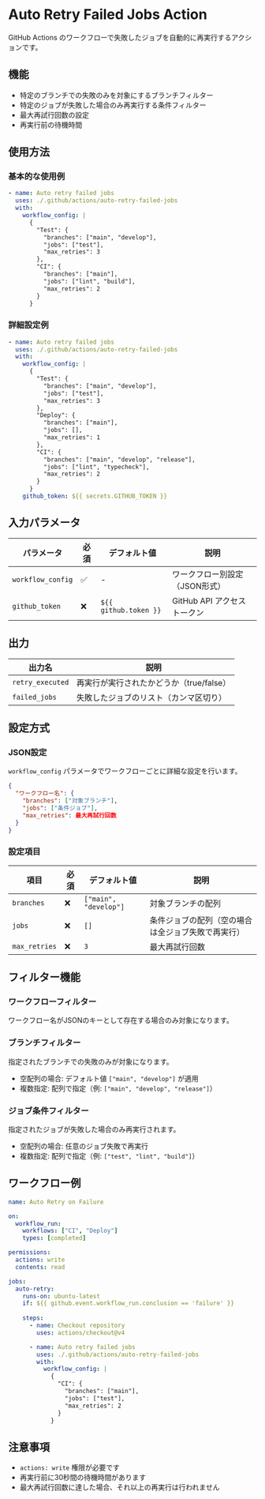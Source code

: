 # Auto Retry Failed Jobs Action

GitHub Actions のワークフローで失敗したジョブを自動的に再実行するアクションです。

## 機能

- 特定のブランチでの失敗のみを対象にするブランチフィルター
- 特定のジョブが失敗した場合のみ再実行する条件フィルター
- 最大再試行回数の設定
- 再実行前の待機時間

## 使用方法

### 基本的な使用例

```yaml
- name: Auto retry failed jobs
  uses: ./.github/actions/auto-retry-failed-jobs
  with:
    workflow_config: |
      {
        "Test": {
          "branches": ["main", "develop"],
          "jobs": ["test"],
          "max_retries": 3
        },
        "CI": {
          "branches": ["main"],
          "jobs": ["lint", "build"],
          "max_retries": 2
        }
      }
```

### 詳細設定例

```yaml
- name: Auto retry failed jobs
  uses: ./.github/actions/auto-retry-failed-jobs
  with:
    workflow_config: |
      {
        "Test": {
          "branches": ["main", "develop"],
          "jobs": ["test"],
          "max_retries": 3
        },
        "Deploy": {
          "branches": ["main"],
          "jobs": [],
          "max_retries": 1
        },
        "CI": {
          "branches": ["main", "develop", "release"],
          "jobs": ["lint", "typecheck"],
          "max_retries": 2
        }
      }
    github_token: ${{ secrets.GITHUB_TOKEN }}
```

## 入力パラメータ

| パラメータ | 必須 | デフォルト値 | 説明 |
|-----------|------|-------------|------|
| `workflow_config` | ✅ | - | ワークフロー別設定（JSON形式） |
| `github_token` | ❌ | `${{ github.token }}` | GitHub API アクセストークン |

## 出力

| 出力名 | 説明 |
|-------|------|
| `retry_executed` | 再実行が実行されたかどうか（true/false） |
| `failed_jobs` | 失敗したジョブのリスト（カンマ区切り） |

## 設定方式

### JSON設定

`workflow_config` パラメータでワークフローごとに詳細な設定を行います。

```json
{
  "ワークフロー名": {
    "branches": ["対象ブランチ"],
    "jobs": ["条件ジョブ"],
    "max_retries": 最大再試行回数
  }
}
```

### 設定項目

| 項目 | 必須 | デフォルト値 | 説明 |
|------|------|-------------|------|
| `branches` | ❌ | `["main", "develop"]` | 対象ブランチの配列 |
| `jobs` | ❌ | `[]` | 条件ジョブの配列（空の場合は全ジョブ失敗で再実行） |
| `max_retries` | ❌ | `3` | 最大再試行回数 |

## フィルター機能

### ワークフローフィルター

ワークフロー名がJSONのキーとして存在する場合のみ対象になります。

### ブランチフィルター

指定されたブランチでの失敗のみが対象になります。

- 空配列の場合: デフォルト値 `["main", "develop"]` が適用
- 複数指定: 配列で指定（例: `["main", "develop", "release"]`）

### ジョブ条件フィルター

指定されたジョブが失敗した場合のみ再実行されます。

- 空配列の場合: 任意のジョブ失敗で再実行
- 複数指定: 配列で指定（例: `["test", "lint", "build"]`）

## ワークフロー例

```yaml
name: Auto Retry on Failure

on:
  workflow_run:
    workflows: ["CI", "Deploy"]
    types: [completed]

permissions:
  actions: write
  contents: read

jobs:
  auto-retry:
    runs-on: ubuntu-latest
    if: ${{ github.event.workflow_run.conclusion == 'failure' }}
    
    steps:
      - name: Checkout repository
        uses: actions/checkout@v4

      - name: Auto retry failed jobs
        uses: ./.github/actions/auto-retry-failed-jobs
        with:
          workflow_config: |
            {
              "CI": {
                "branches": ["main"],
                "jobs": ["test"],
                "max_retries": 2
              }
            }
```

## 注意事項

- `actions: write` 権限が必要です
- 再実行前に30秒間の待機時間があります
- 最大再試行回数に達した場合、それ以上の再実行は行われません